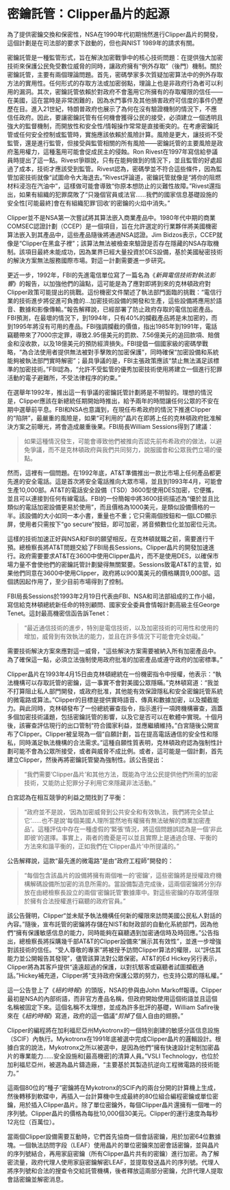 # 密鑰託管：Clipper晶片的起源

為了提供密鑰交換和保密性，NSA在1990年代初期悄然進行Clipper晶片的開發，這個計劃是在司法部的要求下啟動的，但也與NIST 1989年的請求有關。

密鑰託管是一種監管形式，旨在解決加密戰爭中的核心技術問題：在提供強大加密技術來保護公民免受數位威脅的同時，讓政府擁有“例外存取”（後門）機制。關於密鑰託管，主要有兩個理論問題。首先，密碼學家多次質疑加密算法中的例外存取方法的實用性。任何形式的存取方法或加密弱點，理論上也是非政府行為者可以利用的漏洞。其次，密鑰託管依賴於對政府不會濫用它所擁有的存取權限的信任——在美國，這在當時是非常困難的，因為水門事件及其他損害政府可信度的事件仍歷歷在目。進入21世紀，特朗普政府也展示了為何在沒有驗證機制的情況下，不應信任政府。因此，要讓密鑰託管有任何機會獲得公民的接受，必須建立一個透明且強大的監督機制，而開放性和安全性/情報操作常常是直接衝突的。在考慮密鑰託管或任何安全控制或監管時，實施應該依賴於風險計算。風險是更大，讓技術不受監管，還是進行監管，但接受與監管相關的所有風險——密鑰託管的主要風險是政府濫用權力，這種濫用可能會促成民主的侵蝕。Ron Rivest在1997年寫信給參議員時提出了這一點。Rivest爭辯說，只有在能夠做到的情況下，並且監管的好處超過了成本，技術才應該受到監管。Rivest認為，密碼學並不符合這些條件，因為監管加密技術就像“試圖命令大海退去。”Rivest評論道，密鑰託管就像是“將你的阻燃材料浸泡在汽油中”，這樣做可能會導致“你原本想防止的災難性故障。”Rivest還指出，如果有組織的犯罪腐敗了“只幾個官員或法官……我們的國家信息基礎設施的安全性[可能最終]會在有組織犯罪‘回收’的密鑰的火焰中消失。”

Clipper並不是NSA第一次嘗試將其算法嵌入商業產品中。1980年代中期的商業COMSEC認證計劃（CCEP）是一個項目，旨在允許選定的行業夥伴將美國機密算法嵌入到其產品中，這些產品隨後將通過NSA認證。Jim Bidzos表示，CCEP就像是“Clipper在黑盒子裡”；該算法無法被檢查來驗證是否存在隱藏的NSA存取機制。該項目最終未能成功，因為業界已經大量投資於DES設備，基於美國秘密技術的解決方案無法服務國際市場。對這一計劃需要進一步研究。

更近一步，1992年，FBI的先進電信單位寫了一篇名為《*新興電信技術對執法影響*》的報告，以加強他們的論點，這可能是為了應對即將到來的克林頓政府對Clipper政策可能提出的挑戰。這份機密文件闡述了執法部門面臨的挑戰：“電信行業的技術進步將促進可負擔的…加密技術設備的開發和生產，這些設備將應用於語音、數據和影像傳輸。”報告解釋說，已經部署了防止政府存取的電信加密產品。FBI預測，在最壞的情況下，到1994年，只有40%的攔截產品將是未加密的，而到1995年將沒有可用的產品。FBI強調攔截的價值，指出1985年到1991年，電話竊聽帶來了7000宗定罪，導致2.95億美元的罰款、7.56億美元的追回款項、賠償金和沒收款，以及18億美元的預防經濟損失。FBI提倡一個國家級的密碼學戰略，“為合法使用者提供無法被對手擊敗的加密保護”，同時確保“加密設備和系統能夠被執法部門實時解密”；最具爭議的是，FBI主張政策應該“禁止無法滿足該標準的加密技術。”FBI認為，“允許不受監管的優秀加密技術使用將建立一個進行犯罪活動的電子避難所，不受法律程序的約束。”

在選舉年1992年，推出這一有爭議的密鑰託管計劃將是不明智的。理想的情況是，Clipper應該在新總統任期開始時推出，給予兩年的時間讓任何公眾的不安在期中選舉前平息。FBI和NSA也意識到，在現任布希政府的情況下推進Clipper的“陷阱”，最嚴重的風險是，如果“可利用的”晶片在即將上任的克林頓政府批准解決方案之前曝光，將會造成嚴重後果。FBI局長William Sessions得到了建議：

> 如果這種情況發生，可能會導致他們被推向否認先前布希政府的做法，以避免爭議，而不是克林頓政府與我們共同努力，說服國會和公眾我們立場的優點。

然而，這裡有一個問題。在1992年底，AT&T準備推出一款比市場上任何產品都更先進的安全電話。這是首次將安全電話推向大眾市場，並且到1993年4月，可能會生產10,000部。AT&T的電話安全設備（TSD）3600型使用DES加密，它便攜，並且可以連接到任何有線電話。FBI的一份簡報中將3600技術描述為“優於並且比類似的電話加密設備更易於使用”，而且價格為1000美元，是類似設備價格的一半。該設備的大小如同一本小書，重量也不重；它只需兩個按鈕和一個LCD顯示屏，使用者只需按下“go secure”按鈕，即可加密，將音頻數位化並加密位元流。

這樣的技術加速正好與NSA和FBI的願望相反。在克林頓就職之前，需要進行干預。總檢察長將AT&T問題交給了FBI局長Sessions。Clipper晶片的開發加速進行。政府需要要求AT&T在3600中使用Clipper晶片，而不是使用DES，以確保市場力量不會使他們的密鑰託管計劃變得無關緊要。Sessions致電AT&T的主管，如果他們同意在3600中使用Clipper，政府將以900萬美元的價格購買9,000部。這個誘因起作用了，至少目前市場得到了控制。

FBI局長Sessions於1993年2月19日代表由FBI、NSA和司法部組成的工作小組，寫信給克林頓總統新任命的特別顧問、國家安全委員會情報計劃高級主任George Tenet。這封最高機密信函告訴Tenet：

> “最近通信技術的進步，特別是電信技術，以及加密技術的可用性和使用的增加，威脅到有效執法的能力，並且在許多情況下可能會完全妨礙。”

需要技術解決方案來應對這一威脅，"這些解決方案需要被納入所有加密產品中。為了確保這一點，必須立法強制使用政府批准的加密產品或遵守政府的加密標準。”

Clipper晶片在1993年4月15日由克林頓總統在一份機密指令中授權，他表示：“執法機構可以存取託管的密鑰，這一事實不會對美國公眾隱瞞。”克林頓寫道：“我並不打算阻止私人部門開發，或政府批准，其他能有效保證隱私和安全密鑰託管系統的微電路或算法。”Clipper的目標是提供實時語音、傳真和數據加密，以及攔截能力。與此同時，克林頓發布了一份總統審查指令，指示進行一項跨機構審查，涵蓋多個加密技術議題，包括密鑰託管的影響，以及它是否可以在軟體中實現。十個月後，該審查評估現行的出口管制“符合國家利益，並應繼續維持。”白宮隨後公開宣布了Clipper。Clipper被呈現為一個“自願計劃，旨在提高電話通信的安全性和隱私，同時滿足執法機構的合法需求。”這種自願性質表明，克林頓政府認為強制性計劃可能不會為公眾所接受，或者與威脅不成比例。或者，這可能是一個計劃，首先建立Clipper，然後再將密鑰託管變為強制性。該公告提出：

> “我們需要‘Clipper晶片’和其他方法，既能為守法公民提供他們所需的加密技術，又能防止犯罪分子利用它來隱藏非法活動。”

白宮認為在相互競爭的利益之間找到了平衡：

> “政府並不是說，‘因為加密威脅到公共安全和有效執法，我們將完全禁止它’……也不是說‘每個美國人理所當然地有權擁有無法破解的商業加密產品’。這種評估中存在一種虛假的‘緊張’情況，將這個問題誤認為是一個‘非此即彼’的選擇。事實上，兩者的擔憂是可以並且實際上是通過合理、平衡的方法來和諧平衡的，正如我們在‘Clipper晶片’中所提議的。”

公告解釋說，這款“最先進的微電路”是由“政府工程師”開發的：

> “每個包含該晶片的設備將擁有兩個唯一的‘密鑰’，這些密鑰將是授權政府機構解碼設備所加密的消息所需的。當設備製造完成後，這兩個密鑰將分別存放在由總檢察長設立的兩個‘密鑰託管’數據庫中。對這些密鑰的存取將僅限於擁有合法授權進行竊聽的政府官員。”

該公告聲明，Clipper“並未賦予執法機構任何新的權限來訪問美國公民私人對話的內容。”隨後，宣布託管的密鑰將存儲在NIST和財政部的自動化系統部門，因為他們“擁有保護敏感信息的能力，同時能夠在竊聽遇到加密通信時及時回應。”公告指出，總檢察長將採購幾千部AT&T的Clipper設備來“展示其有效性”，並進一步增強對該技術的信任。“受人尊敬的專家”將被授予訪問Clipper算法的權限，以“評估其能力並公開報告其發現”，儘管該算法對公眾保密。AT&T的Ed Hickey另行表示，Clipper將為其客戶提供“遠遠超過的保護，以對抗駭客或竊聽者試圖攔截通話。”Hickey補充道，Clipper將“支持政府保護公眾的努力，也支持公眾的隱私權。”

這一公告登上了《*紐約時報*》的頭版，NSA的參與由John Markoff報導。Clipper最初是NSA的內部術語，而非官方產品名稱，但政府開始使用這個術語並且這個名稱被固定下來。這個名稱不太理想，並成為許多批評的基礎，William Safire後來在《*紐約時報*》寫道，政府的這一倡議“*剪掉*了個人自由的翅膀。”

Clipper的編程將在加利福尼亞州Mykotronx的一個特別創建的敏感分區信息設施（SCIF）內執行。Mykotronx在1991年底被選中完成Clipper晶片的邏輯設計。根據白宮的說法，Mykotronx之所以被選中，是因為他們“擁有快速設計定制加密晶片的專業能力……安全設施和[最高機密]的清算人員。”VSLI Technology，也位於加利福尼亞州，被選為晶片鑄造廠，“主要基於其製造抗逆向工程微電路的技術能力。”

這兩個80位的“種子”密鑰將在Mykotronx的SCIF內的兩台分開的計算機上生成，然後轉移到軟碟中，再插入一台計算機中生成最終的80位組合編程密鑰或單位密鑰，用於插入Clipper晶片。除了單位密鑰外，每個Clipper晶片還擁有一個唯一的序列號。Clipper晶片的價格為每批10,000個30美元。Clipper的運行速度為每秒12兆位（百萬位）。

當兩個Clipper設備需要互動時，它們首先協商一個會話密鑰，用於加密64位數據塊。一個執法訪問字段（LEAF）使用晶片的單位密鑰來加密會話密鑰，並與晶片的序列號結合，再用家庭密鑰（所有Clipper晶片共有的密鑰）進行加密。為了解密流量，政府代理人使用家庭密鑰解密LEAF，並提取發送晶片的序列號。代理人將序列號和合法的搜查令交給託管機構，後者釋放這兩部分密鑰，允許代理人提取會話密鑰並解密消息。